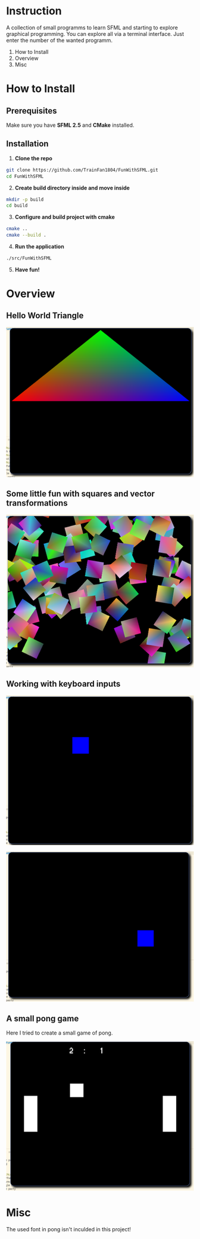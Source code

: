 # Instruction

A collection of small programms to learn SFML and starting to explore graphical programming. You can explore all via a terminal interface. Just enter the number of the wanted programm.

1. How to Install
2. Overview
3. Misc

# How to Install

## Prerequisites

Make sure you have **SFML 2.5** and **CMake** installed.

## Installation

1. **Clone the repo**

```bash
git clone https://github.com/TrainFan1804/FunWithSFML.git
cd FunWithSFML
```

2. **Create build directory inside and move inside**

```bash
mkdir -p build
cd build
```

3. **Configure and build project with cmake**

```bash
cmake ..
cmake --build .
```

4. **Run the application**

```bash
./src/FunWithSFML
```

5. **Have fun!**

# Overview

## Hello World Triangle

![triangle_classic](docs/images/triangle_classic.png)

## Some little fun with squares and vector transformations

![square_party](docs/images/square_party.png)

## Working with keyboard inputs

![moving_one](docs/images/moving_one.png)

![moving_two](docs/images/moving_two.png)

## A small pong game

Here I tried to create a small game of pong.

![pong](docs/images/pong.png)

# Misc

The used font in pong isn't inculded in this project!